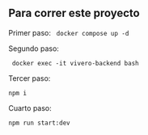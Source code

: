 ## Para correr este proyecto

Primer paso:
``` docker compose up -d```

Segundo paso:

``` docker exec -it vivero-backend bash```

Tercer paso:

```npm i```

Cuarto paso:

```npm run start:dev```